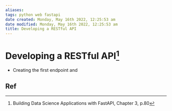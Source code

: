 ```yaml
---
aliases: 
tags: python web fastapi 
date created: Monday, May 16th 2022, 12:25:53 am
date modified: Monday, May 16th 2022, 12:25:53 am
title: Developing a RESTful API
---
```


# Developing a RESTful API[^1]

- Creating the first endpoint and

## Ref

[^1]: Building Data Science Applications with FastAPI, Chapter 3, p.80